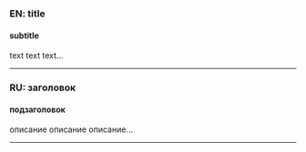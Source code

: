 ### EN:  title
#### subtitle
text text text...
___
### RU:  заголовок
#### подзаголовок
описание описание описание...
___
